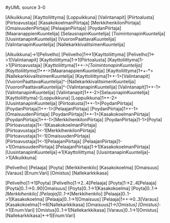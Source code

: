 #yUML source 3-0

[Alkuikkuna]
[Kayttoliittyma]
[Loppuikkuna]
[Valintanapit]
[Piirtoalusta]
[Piirtoavustaja]
[KasakokoelmanPiirtaja]
[MerkkihenkilonPiirtaja]
[OmaisuudenPiirtaja]
[PelaajanPiirtaja]
[PoydanPiirtaja]
[MaaranappienKuuntelija]
[SelausnapinKuuntelija]
[ToimintonapinKuuntelija]
[UusintanapinKuuntelija]
[VuoronPaattavaKuuntelija]
[ValintanapinKuuntelija]
[NallekarkkivalitsimenKuuntelija]

[Alkuikkuna]->1[Pelivelho]
[Pelivelho]1<->1[Kayttoliittyma]
[Pelivelho]1<->1[Valintanapit]
[Kayttoliittyma]1->1[Piirtoalusta]
[Kayttoliittyma]1->1[Piirtoavustaja]
[Kayttoliittyma]1++-*>[ToimintonapinKuuntelija]
[Kayttoliittyma]1++-*>[MaaranappienKuuntelija]
[Kayttoliittyma]1++-*>[NallekarkkivalitsimenKuuntelija]
[Kayttoliittyma]1++-1>[Valintanapit]
[VuoronPaattavaKuuntelija]^-[NallekarkkivalitsimenKuuntelija]
[VuoronPaattavaKuuntelija]^-[ValintanapinKuuntelija]
[Valintanapit]1++-1>[ValintanapinKuuntelija]
[Valintanapit]1++-2>[SelausnapinKuuntelija]
[Kayttoliittyma]-[Loppuikkuna]
[Loppuikkuna]1++-2>[UusintanapinKuuntelija]
[Piirtoalusta]1++-1>[PoydanPiirtaja]
[PoydanPiirtaja]1++-1>[PelaajanPiirtaja]
[PoydanPiirtaja]1++-1>[OmaisuudenPiirtaja]
[PoydanPiirtaja]1++-1>[KasakokoelmanPiirtaja]
[PoydanPiirtaja]1++-1>[MerkkihenkilonPiirtaja]
[PoydanPiirtaja]1-1>[Poyta]
[Piirtoavustaja]1<-1[KasakokoelmanPiirtaja]
[Piirtoavustaja]1<-1[MerkkihenkilonPiirtaja]
[Piirtoavustaja]1<-1[OmaisuudenPiirtaja]
[Piirtoavustaja]1<-1[PelaajanPiirtaja]
[PelaajanPiirtaja]1->1[OmaisuudenPiirtaja]
[PelaajanPiirtaja]1->1[KasakokoelmanPiirtaja]
[UusintanapinKuuntelija]->1[Kayttoliittyma]
[UusintanapinKuuntelija]->1[Alkuikkuna]

[Pelivelho]
[Pelaaja]
[Poyta]
[Merkkihenkilo]
[Kasakokoelma]
[Omaisuus]
[Varaus]
[Enum:Vari]
[Omistus]
[Nallekarkkikasa]

[Pelivelho]1->1[Poyta]
[Pelivelho]1->2..4[Pelaaja]
[Poyta]1->2..4[Pelaaja]
[Poyta]0..1->0..90[Omaisuus]
[Poyta]0..1->1[Kasakokoelma]
[Poyta]0..1->*[Merkkihenkilo]
[Pelaaja]0..1->*[Merkkihenkilo]
[Pelaaja]0..1->1[Kasakokoelma]
[Pelaaja]0..1->1[Omaisuus]
[Pelaaja]1++->0..3[Varaus]
[Kasakokoelma]1->6[Nallekarkkikasa]
[Omaisuus]1->*[Omistus]
[Omistus]*->1[Enum:Vari]
[Omistus]0..1->1[Nallekarkkikasa]
[Varaus]0..1->1[Omistus]
[Nallekarkkikasa]*->1[Enum:Vari]


